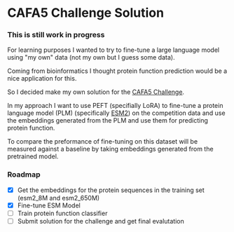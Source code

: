# CAFA5 Challenge Solution

### This is still work in progress

For learning purposes I wanted to try to fine-tune a large language model using "my own" data (not my own but I guess some data). 

Coming from bioinformatics I thought protein function prediction would be a nice application for this.

So I decided make my own solution for the [CAFA5 Challenge](https://www.kaggle.com/competitions/cafa-5-protein-function-prediction/overview).

In my approach I want to use PEFT (specifially LoRA) to fine-tune a protein language model (PLM) (specifically [ESM2](https://github.com/facebookresearch/esm)) on the competition data and use the embeddings generated from the PLM and use them for predicting protein function.

To compare the preformance of fine-tuning on this dataset will be measured against a baseline by taking embeddings generated from the pretrained model.

### Roadmap

- [x] Get the embeddings for the protein sequences in the training set (esm2_8M and esm2_650M)
- [x] Fine-tune ESM Model
- [ ] Train protein function classifier
- [ ] Submit solution for the challenge and get final evalutation
